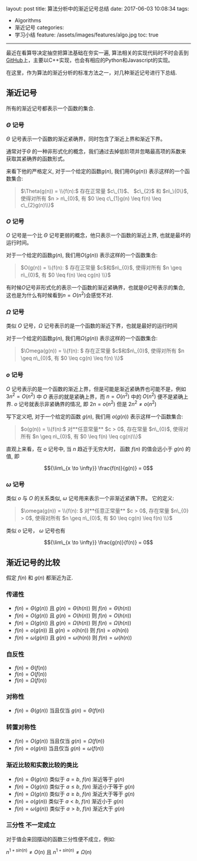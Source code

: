 layout: post
title: 算法分析中的渐近记号总结
date: 2017-06-03 10:08:34
tags:
 - Algorithms
 - 渐近记号
categories:
 - 学习小结
feature: /assets/images/features/algo.jpg
toc: true
---

最近在看算导决定抽空把算法基础在夯实一遍, 算法相关的实现代码时不时会丢到[GitHub](https://github.com/PytLab/ALGO)上，主要以C++实现，也会有相应的Python和Javascript的实现。

在这里，作为算法的渐近分析的标准方法之一，对几种渐近记号进行下总结.

## 渐近记号

所有的渐近记号都表示一个函数的集合.

<!-- more -->

### $\Theta$ 记号
$\Theta$ 记号表示一个函数的渐近紧确界，同时包含了渐近上界和渐近下界。

通常对于$\Theta$ 的一种非形式化的概念，我们通过去掉低阶项并忽略最高项的系数来获取其紧确界的函数形式。

来看下他的严格定义, 对于一个给定的函数$g(n)$, 我们用$\Theta(g(n))$ 表示这样的一个函数集合:

> $\Theta(g(n)) = \\{f(n):$ 存在正常量 $c\_{1}$、 $c\_{2}$ 和 $n\_\{0\}$, 使得对所有 $n > n\_{0}$, 有 $0 \leq c\_{1}g(n) \leq f(n) \leq c\_{2}g(n)\\}$


### $O$ 记号

$O$ 记号是一个比 $\Theta$ 记号更弱的概念，他只表示一个函数的渐近上界, 也就是最坏的运行时间。

对于一个给定的函数$g(n)$, 我们用$O(g(n))$ 表示这样的一个函数集合:

> $O(g(n)) = \\{f(n): $ 存在正常量 $c$和$n\_{0}$, 使得对所有 $n \geq n\_{0}$, 有 $0 \leq f(n) \leq cg(n) \\}$

有时候$O$记号非形式化的表示一个函数的渐近紧确界，也就是$\Theta$记号表示的集合, 这也是为什么有时候看到$n = O(n^{2})$会感觉不对.

### $\Omega$ 记号

类似 $O$ 记号，$\Omega$ 记号表示的是一个函数的渐近下界，也就是最好的运行时间

对于一个给定的函数$g(n)$, 我们用$\Omega(g(n))$ 表示这样的一个函数集合:

> $\Omega(g(n)) = \\{f(n): $ 存在正常量 $c$和$n\_{0}$, 使得对所有 $n \geq n\_{0}$, 有 $0 \leq cg(n) \leq f(n) \\}$

### $o$ 记号
$O$ 记号表示的是一个函数的渐近上界，但是可能是渐近紧确界也可能不是，例如$3n^{2} = O(n^{2})$ 中 $O$ 表示的就是紧确上界，而 $n = O(n^{2})$ 中的 $O(n^{2})$ 便不是紧确上界. $o$ 记号就表示非紧确界的情况, 即 $2n = o(n^{2})$ 但是 $2n^{2} \neq o(n^{2})$ 

写下定义吧, 对于一个给定的函数 $g(n)$, 我们用 $o(g(n))$ 表示这样一个函数集合:

> $o(g(n)) = \\{f(n):$ 对**任意常量** $c > 0$, 存在常量 $n\_{0}$, 使得对所有 $n \geq n\_{0}$, 有 $0 \leq f(n) \leq cg(n)\\}$

直观上来看，在 $o$ 记号中, 当 $n$ 趋近于无穷大时， 函数 $f(n)$ 的值会远小于 $g(n)$ 的值, 即

$${\lim\_{x \to \infty}} \frac{f(n)}{g(n)} = 0$$

### $\omega$ 记号
类似 $o$ 与 $O$ 的关系类似, $\omega$ 记号用来表示一个非渐近紧确下界。 它的定义:

> $\omega(g(n)) = \\{f(n): $ 对**任意正常量** $c > 0$, 存在常量 $n\_{0} > 0$, 使得对所有 $n \geq n\_{0}$, 有 $0 \leq cg(n) \leq f(n) \\}$

类似 $o$ 记号， $\omega$ 记号也有

$${\lim\_{x \to \infty}} \frac{g(n)}{f(n)} = 0$$

## 渐近记号的比较

假定 $f(n)$ 和 $g(n)$ 都渐近为正.

### 传递性

- $f(n) = \Theta(g(n))$ 且 $g(n) = \Theta(h(n))$ 则 $f(n) = \Theta(h(n))$
- $f(n) = O(g(n))$ 且 $g(n) = O(h(n))$ 则 $f(n) = O(h(n))$
- $f(n) = \Omega(g(n))$ 且 $g(n) = \Omega(h(n))$ 则 $f(n) = \Omega(h(n))$
- $f(n) = o(g(n))$ 且 $g(n) = o(h(n))$ 则 $f(n) = o(h(n))$
- $f(n) = \omega(g(n))$ 且 $g(n) = \omega(h(n))$ 则 $f(n) = \omega(h(n))$

### 自反性

- $f(n) = \Theta(f(n))$
- $f(n) = O(f(n))$
- $f(n) = \Omega(f(n))$

### 对称性

- $f(n) = \Theta(g(n))$ 当且仅当 $g(n) = \Theta(f(n))$

### 转置对称性

- $f(n) = O(g(n))$ 当且仅当 $g(n) = \Omega(f(n))$
- $f(n) = o(g(n))$ 当且仅当 $g(n) = \omega(f(n))$

### 渐近比较和实数比较的类比

- $f(n) = \Theta(g(n))$ 类似于 $a = b$, $f(n)$ 渐近等于 $g(n)$
- $f(n) = O(g(n))$ 类似于 $a \leq b$, $f(n)$ 渐近小于等于 $g(n)$
- $f(n) = \Omega(g(n))$ 类似于 $a \geq b$, $f(n)$ 渐近大于等于 $g(n)$
- $f(n) = o(g(n))$ 类似于 $a < b$, $f(n)$ 渐近小于 $g(n)$
- $f(n) = \omega(g(n))$ 类似于 $a > b$, $f(n)$ 渐近大于 $g(n)$

### 三分性 **不一定成立**

对于值会来回摆动的函数三分性便不成立，例如:

$n^{1+sin(n)} \neq O(n)$ 且 $n^{1+sin(n)} \neq \Omega(n)$

